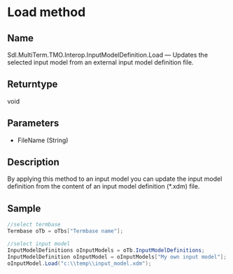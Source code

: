 #  Load method
## Name

Sdl.MultiTerm.TMO.Interop.InputModelDefinition.Load —          Updates the selected input model from an external input model definition file.

## Returntype

void

## Parameters

* FileName (String)


## Description


By applying this method to an input model you can update the input model definition from the content of an input model definition (\*.xdm) file.


## Sample


```cs
//select termbase
Termbase oTb = oTbs["Termbase name"];

//select input model
InputModelDefinitions oInputModels = oTb.InputModelDefinitions;
InputModelDefinition oInputModel = oInputModels["My own input model"];
oInputModel.Load("c:\\temp\\input_model.xdm");
```